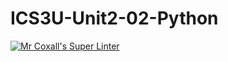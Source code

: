 # ICS3U-Unit2-02-Python

[![Mr Coxall's Super Linter](https://github.com/Cameron-Diedrich/ICS3U-Unit2-02-Python/workflows/Mr%20Coxall's%20Super%20Linter/badge.svg)](https://github.com/Cameron-Diedrich/ICS3U-Unit2-02-Python/actions/)
